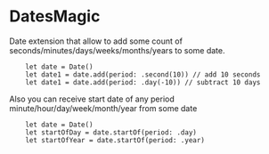 # DatesMagic

Date extension that allow to add some count of seconds/minutes/days/weeks/months/years to some date.

```
	let date = Date()
	let date1 = date.add(period: .second(10)) // add 10 seconds
	let date1 = date.add(period: .day(-10)) // subtract 10 days
```

Also you can receive start date of any period minute/hour/day/week/month/year from some date

```
	let date = Date()
	let startOfDay = date.startOf(period: .day)
	let startOfYear = date.startOf(period: .year)
```

